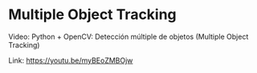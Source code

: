 # Multiple Object Tracking

Video: Python + OpenCV: Detección múltiple de objetos (Multiple Object Tracking)

Link: https://youtu.be/myBEoZMBOjw
